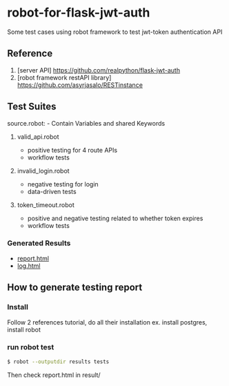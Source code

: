 # robot-for-flask-jwt-auth
Some test cases using robot framework to test jwt-token authentication API

## Reference
1. [server API] https://github.com/realpython/flask-jwt-auth
2. [robot framework restAPI library] https://github.com/asyrjasalo/RESTinstance

## Test Suites
source.robot:
    - Contain Variables and shared Keywords
    
1. valid_api.robot
    - positive testing for 4 route APIs
    - workflow tests
    
2. invalid_login.robot
    - negative testing for login
    - data-driven tests
    
3. token_timeout.robot
    - positive and negative testing related to whether token expires
    - workflow tests
### Generated Results
- [report.html](https://daniel0318.github.io/robot-for-flask-jwt-auth/report.html)
- [log.html](https://daniel0318.github.io/robot-for-flask-jwt-auth/log.html)
## How to generate testing report

### Install
Follow 2 references tutorial, do all their installation
ex. install postgres, install robot

### run robot test
```sh
$ robot --outputdir results tests
```
Then check report.html in result/
